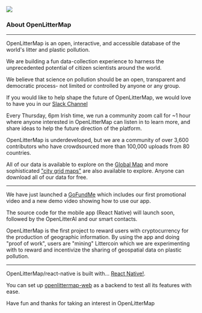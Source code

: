 <img src="https://openlittermap.com/assets/logo_small.png" />
<h3>About OpenLitterMap</h3>
<hr>
<p>OpenLitterMap is an open, interactive, and accessible database of the world's litter and plastic pollution.</p>
<p>We are building a fun data-collection experience to harness the unprecedented potential of citizen scientists around the world.</p>
<p>We believe that science on pollution should be an open, transparent and democratic process- not limited or controlled by anyone or any group.</p>
<p>If you would like to help shape the future of OpenLitterMap, we would love to have you in our <a href="https://join.slack.com/t/openlittermap/shared_invite/zt-fdctasud-mu~OBQKReRdC9Ai9KgGROw">Slack Channel</a></p>
<p>Every Thursday, 6pm Irish time, we run a community zoom call for ~1 hour where anyone interested in OpenLitterMap can listen in to learn more, and share ideas to help the future direction of the platform.</p>
<p>OpenLitterMap is underdeveloped, but we are a community of over 3,600 contributors who have crowdsourced more than 100,000 uploads from 80 countries.</p>
<p>All of our data is available to explore on the <a href="https://openlittermap.com/global">Global Map</a> and more sophisticated <a href="https://openlittermap.com/world/The%20Netherlands/Zuid-Holland/Wassenaar/map">"city grid maps"</a> are also available to explore. Anyone can download all of our data for free.</p>
<hr>
<p>We have just launched a <a href="https://www.gofundme.com/f/openlittermap-a-revolutionary-app-to-map-litter">GoFundMe</a> which includes our first promotional video and a new demo video showing how to use our app.</p>
<p>The source code for the mobile app (React Native) will launch soon, followed by the OpenLitterAI and our smart contacts.</p>
<p>OpenLitterMap is the first project to reward users with cryptocurrency for the production of geographic information. By using the app and doing "proof of work", users are "mining" Littercoin which we are experimenting with to reward and incentivize the sharing of geospatial data on plastic pollution.</p>
<hr>
<p>OpenLitterMap/react-native is built with... <a href="https://reactnative.dev/">React Native!</a>.
<p>You can set up <a href="https://github.com/OpenLitterMap/openlittermap-web">openlittermap-web</a> as a backend to test all its features with ease.</p>

<p>Have fun and thanks for taking an interest in OpenLitterMap</p>
